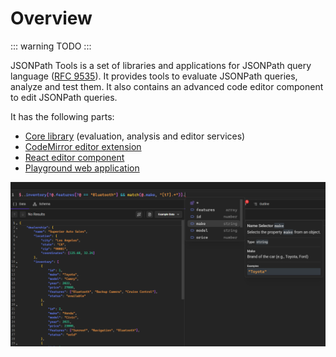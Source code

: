 # Overview

::: warning
TODO
:::

JSONPath Tools is a set of libraries and applications for JSONPath query language ([RFC 9535](https://datatracker.ietf.org/doc/rfc9535/)). It provides tools to evaluate JSONPath queries, analyze and test them. It also contains an advanced code editor component to edit JSONPath queries.

It has the following parts:

- [Core library](/documentation/evaluator/get-started) (evaluation, analysis and editor services)
- [CodeMirror editor extension](/documentation/editor/codemirror-extension)
- [React editor component](/documentation/editor/react-component)
- [Playground web application](https://jsonpath-playground.pages.dev)

![Image from the JSONPath Playground](image.png)